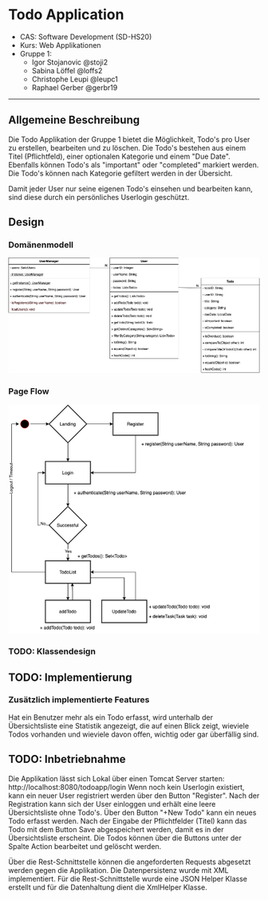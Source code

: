 # Todo Application

* CAS: Software Development (SD-HS20)
* Kurs: Web Applikationen
* Gruppe 1:
    * Igor Stojanovic @stoji2
    * Sabina Löffel @loffs2
    * Christophe Leupi @leupc1
    * Raphael Gerber @gerbr19

***

## Allgemeine Beschreibung

Die Todo Applikation der Gruppe 1 bietet die Möglichkeit, Todo's pro User zu erstellen, bearbeiten und zu löschen. Die Todo's bestehen aus einem Titel (Pflichtfeld), einer optionalen Kategorie und einem "Due Date". Ebenfalls können Todo's als "important" oder "completed" markiert werden. Die Todo's können nach Kategorie gefiltert werden in der Übersicht.

Damit jeder User nur seine eigenen Todo's einsehen und bearbeiten kann, sind diese durch ein persönliches Userlogin geschützt.

## Design

 ### Domänenmodell
![Domain Model](docs/DomainModel.png)

### Page Flow
![Page Flow](docs/PageFlow.png)

### TODO: Klassendesign

## TODO: Implementierung

### Zusätzlich implementierte Features

Hat ein Benutzer mehr als ein Todo erfasst, wird unterhalb der Übersichtsliste eine Statistik angezeigt, die auf einen Blick zeigt, wieviele Todos vorhanden und wieviele davon offen, wichtig oder gar überfällig sind.

## TODO: Inbetriebnahme

Die Applikation lässt sich Lokal über einen Tomcat Server starten: http://localhost:8080/todoapp/login
Wenn noch kein Userlogin existiert, kann ein neuer User registriert werden über den Button "Register".
Nach der Registration kann sich der User einloggen und erhält eine leere Übersichtsliste ohne Todo's. Über den Button "+New Todo" kann ein neues Todo erfasst werden.
Nach der Eingabe der Pflichtfelder (Titel) kann das Todo mit dem Button Save abgespeichert werden, damit es in der Übersichtsliste erscheint.
Die Todos können über die Buttons unter der Spalte Action bearbeitet und gelöscht werden.

Über die Rest-Schnittstelle können die angeforderten Requests abgesetzt werden gegen die Applikation. Die Datenpersistenz wurde mit XML implementiert. Für die Rest-Schnittstelle wurde eine JSON Helper Klasse erstellt und für die Datenhaltung dient die XmlHelper Klasse.
